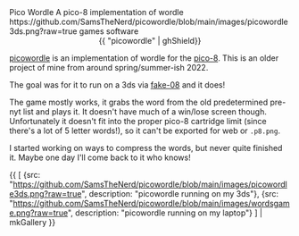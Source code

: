 <articlemeta>
    <name>Pico Wordle</name>
    <description>A pico-8 implementation of wordle</description>
    <keyart>https://github.com/SamsTheNerd/picowordle/blob/main/images/picowordle3ds.png?raw=true</keyart>
    <tags>
        <tag>games</tag>
        <tag>software</tag>
    </tags>
</articlemeta>

<center>
{{ "picowordle" | ghShield}}
</center>

[picowordle](https://github.com/SamsTheNerd/picowordle/) is an implementation of wordle for the [pico-8](https://www.lexaloffle.com/pico-8.php). This is an older project of mine from around spring/summer-ish 2022.

The goal was for it to run on a 3ds via [fake-08](https://github.com/jtothebell/fake-08) and it does!

The game mostly works, it grabs the word from the old predetermined pre-nyt list and plays it. It doesn't have much of a win/lose screen though. Unfortunately it doesn't fit into the proper pico-8 cartridge limit (since there's a lot of 5 letter words!), so it can't be exported for web or `.p8.png`. 

I started working on ways to compress the words, but never quite finished it. Maybe one day I'll come back to it who knows!

{{
    [
        {src: "https://github.com/SamsTheNerd/picowordle/blob/main/images/picowordle3ds.png?raw=true", description: "picowordle running on my 3ds"},
        {src: "https://github.com/SamsTheNerd/picowordle/blob/main/images/wordsgame.png?raw=true", description: "picowordle running on my laptop"}
    ] | mkGallery
}}